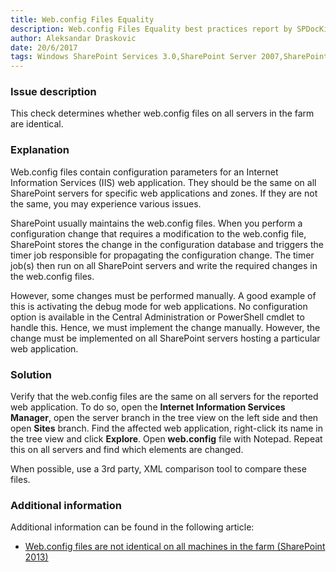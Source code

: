 ```yaml
---
title: Web.config Files Equality
description: Web.config Files Equality best practices report by SPDocKit determines whether web.config files on all servers in the farm are identical.
author: Aleksandar Draskovic
date: 20/6/2017
tags: Windows SharePoint Services 3.0,SharePoint Server 2007,SharePoint Foundation 2010,SharePoint Server 2010,SharePoint Foundation 2013,SharePoint Server 2013,SharePoint Server 2016
---
```

### Issue description
This check determines whether web.config files on all servers in the farm are identical.
### Explanation
Web.config files contain configuration parameters for an Internet Information Services (IIS) web application. They should be the same on all SharePoint servers for specific web applications and zones. If they are not the same, you may experience various issues.

SharePoint usually maintains the web.config files. When you perform a configuration change that requires a modification to the web.config file, SharePoint stores the change in the configuration database and triggers the timer job responsible for propagating the configuration change. The timer job(s) then run on all SharePoint servers and write the required changes in the web.config files.

However, some changes must be performed manually. A good example of this is activating the debug mode for web applications. No configuration option is available in the Central Administration or PowerShell cmdlet to handle this. Hence, we must implement the change manually. However, the change must be implemented on all SharePoint servers hosting a particular web application.
### Solution
Verify that the web.config files are the same on all servers for the reported web application. To do so, open the **Internet Information Services Manager**, open the server branch in the tree view on the left side and then open **Sites** branch. Find the affected web application, right-click its name in the tree view and click **Explore**. Open **web.config** file with Notepad. Repeat this on all servers and find which elements are changed.

When possible, use a 3rd party, XML comparison tool to compare these files.
### Additional information 
Additional information can be found in the following article:
* [Web.config files are not identical on all machines in the farm (SharePoint 2013)](https://technet.microsoft.com/en-us/library/hh564131.aspx)